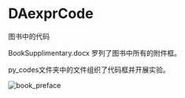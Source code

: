 # DAexprCode
图书中的代码

BookSupplimentary.docx 罗列了图书中所有的附件框。

py_codes文件夹中的文件组织了代码框并开展实验。



![book_preface](https://mmbiz.qpic.cn/sz_mmbiz_png/xU6KSEt7swAG0GNicTfUEQsgxzgOjA70iaYTJyBCcYmGd9icIvGztydUzt2Vx1ibjejOHOSiasv9p1m3MFjqhT0RgjQ/640?wx_fmt=png&from=appmsg&tp=webp&wxfrom=5&wx_lazy=1&wx_co=1)

